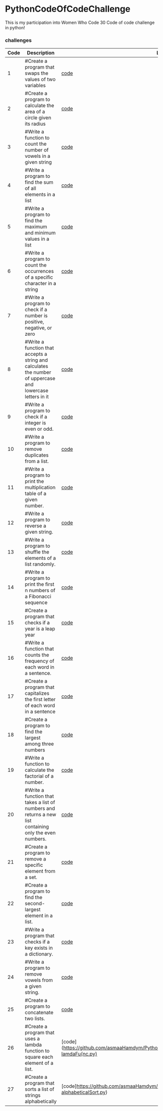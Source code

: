 # PythonCodeOfCodeChallenge

This is my participation into Women Who Code 30 Code of code challenge in python!

### challenges

| Code | Description                                                                                                | Link                                                                                                       |
| ---- | ---------------------------------------------------------------------------------------------------------- | ---------------------------- |
| 1    | #Create a program that swaps the values of two variables                                                  | [code](https://github.com/asmaaHamdym/PythonDaysOfCodeChallenge/blob/main/01-swap.py)                      |
| 2    | #Create a program to calculate the area of a circle given its radius                                      | [code](https://github.com/asmaaHamdym/PythonDaysOfCodeChallenge/blob/main/02-areaOfCircle.py)              |
| 3    | #Write a function to count the number of vowels in a given string                                         | [code](https://github.com/asmaaHamdym/PythonDaysOfCodeChallenge/blob/main/03-noOfVowels.py)                |
| 4    | #Write a program to find the sum of all elements in a list                                                | [code](https://github.com/asmaaHamdym/PythonDaysOfCodeChallenge/blob/main/04-listSum.py)                   |
| 5    | #Write a program to find the maximum and minimum values in a list                                         | [code](https://github.com/asmaaHamdym/PythonDaysOfCodeChallenge/blob/main/05-maxAndMin.py)                 |
| 6    | #Write a program to count the occurrences of a specific character in a string                             | [code](https://github.com/asmaaHamdym/PythonDaysOfCodeChallenge/blob/main/06-countOccurrences.py)          |
| 7    | #Write a program to check if a number is positive, negative, or zero                                       | [code](https://github.com/asmaaHamdym/PythonDaysOfCodeChallenge/blob/main/07-positiveOrNegative.py)        |
| 8    | #Write a function that accepts a string and calculates the number of uppercase and lowercase letters in it | [code](https://github.com/asmaaHamdym/PythonDaysOfCodeChallenge/blob/main/08-noOfUppercaseLowercase.py)    |
| 9    | #Write a program to check if a integer is even or odd.                                                     | [code](https://github.com/asmaaHamdym/PythonDaysOfCodeChallenge/blob/main/09-oddOrEven.py)                 |
| 10   | #Write a program to remove duplicates from a list.                                                         | [code](https://github.com/asmaaHamdym/PythonDaysOfCodeChallenge/blob/main/10-removeDuplicates.py)          |
| 11   | #Write a program to print the multiplication table of a given number.                                      | [code](https://github.com/asmaaHamdym/PythonDaysOfCodeChallenge/blob/main/11-numberMultiplicationTable.py) |
| 12   | #Write a program to reverse a given string.                                                                | [code](https://github.com/asmaaHamdym/PythonDaysOfCodeChallenge/blob/main/12-reverseString.py)             |
| 13   | #Write a program to shuffle the elements of a list randomly.                                               | [code](https://github.com/asmaaHamdym/PythonDaysOfCodeChallenge/blob/main/13-shuffleList.py)               |
| 14   | #Write a program to print the first n numbers of a Fibonacci sequence                                      | [code](https://github.com/asmaaHamdym/PythonDaysOfCodeChallenge/blob/main/14-FibonacciSequence.py)         |
| 15   | #Create a program that checks if a year is a leap year                                                     | [code](https://github.com/asmaaHamdym/PythonDaysOfCodeChallenge/blob/main/15-leapYear.py)                  |
| 16   | #Write a function that counts the frequency of each word in a sentence.                                    | [code](https://github.com/asmaaHamdym/PythonDaysOfCodeChallenge/blob/main/16-wordFrequency.py)             |
| 17   | #Create a program that capitalizes the first letter of each word in a sentence                             | [code](https://github.com/asmaaHamdym/PythonDaysOfCodeChallenge/blob/main/17-titleCase.py)                 |
| 18   | #Create a program to find the largest among three numbers                                                  | [code](https://github.com/asmaaHamdym/PythonDaysOfCodeChallenge/blob/main/18-maxNumber.py)                 |
| 19   | #Write a function to calculate the factorial of a number.                                                  | [code](https://github.com/asmaaHamdym/PythonDaysOfCodeChallenge/blob/main/19-numberFactorial.py)           |
| 20   | #Write a function that takes a list of numbers and returns a new list containing only the even numbers.    | [code](https://github.com/asmaaHamdym/PythonDaysOfCodeChallenge/blob/main/20-evenNumberSelector.py)        |
| 21   | #Create a program to remove a specific element from a set.                                                 | [code](https://github.com/asmaaHamdym/PythonDaysOfCodeChallenge/blob/main/21-removeElement.py)             |
| 22   | #Create a program to find the second-largest element in a list.                                            | [code](https://github.com/asmaaHamdym/PythonDaysOfCodeChallenge/blob/main/22-secondLargestNo.py)           |
| 23   | #Write a program that checks if a key exists in a dictionary.                                              | [code](https://github.com/asmaaHamdym/PythonDaysOfCodeChallenge/blob/main/23-dictKeyCheck.py)              |
| 24   | #Write a program to remove vowels from a given string.                                                     | [code](https://github.com/asmaaHamdym/PythonDaysOfCodeChallenge/blob/main/24-removeVowels.py)              |
| 25   | #Create a program to concatenate two lists.                                                                | [code](https://github.com/asmaaHamdym/PythonDaysOfCodeChallenge/blob/main/25-concatTwoLists.py)            |
| 26   | #Create a program that uses a lambda function to square each element of a list.                            | [code](https://github.com/asmaaHamdym/PythonDaysOfCodeChallenge/blob/main/26-lamdaFu(nc.py)                |
| 27   | #Create a program that sorts a list of strings alphabetically                                              | [code]https://github.com/asmaaHamdym/PythonDaysOfCodeChallenge/blob/main/27-alphabeticalSort.py)           |
